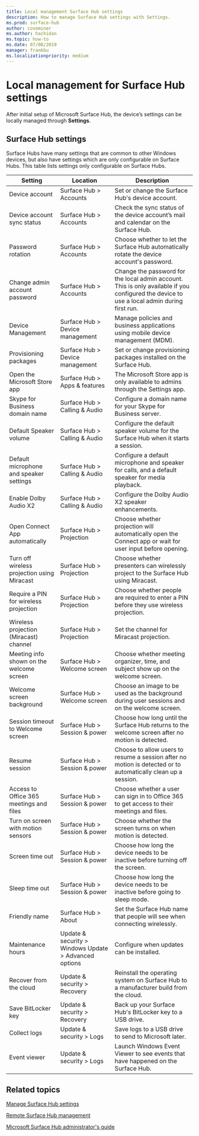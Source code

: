 ```yaml
---
title: Local management Surface Hub settings
description: How to manage Surface Hub settings with Settings.
ms.prod: surface-hub
author: coveminer
ms.author: hachidan
ms.topic: how-to
ms.date: 07/08/2019
manager: frankbu
ms.localizationpriority: medium
---
```


# Local management for Surface Hub settings

After initial setup of Microsoft Surface Hub, the device’s settings can be locally managed through **Settings**.

## Surface Hub settings

Surface Hubs have many settings that are common to other Windows devices, but also have settings which are only configurable on Surface Hubs. This table lists settings only configurable on Surface Hubs. 

| Setting | Location | Description |
| ------- | -------- | ----------- |
| Device account | Surface Hub > Accounts | Set or change the Surface Hub's device account. |
| Device account sync status | Surface Hub > Accounts | Check the sync status of the device account’s mail and calendar on the Surface Hub. |
| Password rotation | Surface Hub > Accounts | Choose whether to let the Surface Hub automatically rotate the device account's password.|
| Change admin account password  | Surface Hub > Accounts | Change the password for the local admin account. This is only available if you configured the device to use a local admin during first run. |
| Device Management | Surface Hub > Device management | Manage policies and business applications using mobile device management (MDM). |
| Provisioning packages | Surface Hub > Device management | Set or change provisioning packages installed on the Surface Hub. |
| Open the Microsoft Store app | Surface Hub > Apps & features | The Microsoft Store app is only available to admins through the Settings app. |
| Skype for Business domain name | Surface Hub > Calling & Audio | Configure a domain name for your Skype for Business server. |
| Default Speaker volume | Surface Hub > Calling & Audio | Configure the default speaker volume for the Surface Hub when it starts a session. |
| Default microphone and speaker settings | Surface Hub > Calling & Audio | Configure a default microphone and speaker for calls, and a default speaker for media playback. |
| Enable Dolby Audio X2 | Surface Hub > Calling & Audio | Configure the Dolby Audio X2 speaker enhancements. |
| Open Connect App automatically | Surface Hub > Projection | Choose whether projection will automatically open the Connect app or wait for user input before opening. |
| Turn off wireless projection using Miracast | Surface Hub > Projection | Choose whether presenters can wirelessly project to the Surface Hub using Miracast. |
| Require a PIN for wireless projection | Surface Hub > Projection | Choose whether people are required to enter a PIN before they use wireless projection. |
| Wireless projection (Miracast) channel | Surface Hub > Projection | Set the channel for Miracast projection. |
| Meeting info shown on the welcome screen | Surface Hub > Welcome screen | Choose whether meeting organizer, time, and subject show up on the welcome screen. |
| Welcome screen background |  Surface Hub > Welcome screen | Choose an image to be used as the background during user sessions and on the welcome screen. |
| Session timeout to Welcome screen | Surface Hub > Session & power | Choose how long until the Surface Hub returns to the welcome screen after no motion is detected. |
| Resume session | Surface Hub > Session & power | Choose to allow users to resume a session after no motion is detected or to automatically clean up a session. |
| Access to Office 365 meetings and files | Surface Hub > Session & power | Choose whether a user can sign in to Office 365 to get access to their meetings and files. |
| Turn on screen with motion sensors | Surface Hub > Session & power | Choose whether the screen turns on when motion is detected. |
| Screen time out | Surface Hub > Session & power | Choose how long the device needs to be inactive before turning off the screen. |
| Sleep time out | Surface Hub > Session & power | Choose how long the device needs to be inactive before going to sleep mode. |
| Friendly name | Surface Hub > About | Set the Surface Hub name that people will see when connecting wirelessly. |
| Maintenance hours | Update & security > Windows Update > Advanced options | Configure when updates can be installed. |
| Recover from the cloud | Update & security > Recovery | Reinstall the operating system on Surface Hub to a manufacturer build from the cloud. |
| Save BitLocker key | Update & security > Recovery | Back up your Surface Hub's BitLocker key to a USB drive. |
| Collect logs | Update & security > Logs | Save logs to a USB drive to send to Microsoft later. | 
| Event viewer | Update & security > Logs | Launch Windows Event Viewer to see events that have happened on the Surface Hub. | 

## Related topics

[Manage Surface Hub settings](manage-surface-hub-settings.md)

[Remote Surface Hub management](remote-surface-hub-management.md)

[Microsoft Surface Hub administrator's guide](surface-hub-administrators-guide.md)
